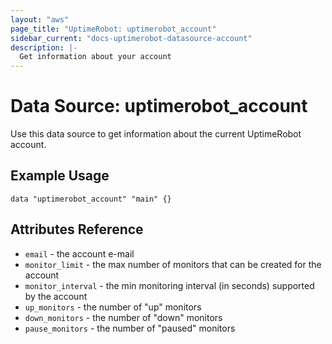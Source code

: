 ```yaml
---
layout: "aws"
page_title: "UptimeRobot: uptimerobot_account"
sidebar_current: "docs-uptimerobot-datasource-account"
description: |-
  Get information about your account
---
```


# Data Source: uptimerobot_account

Use this data source to get information about the current UptimeRobot account.

## Example Usage

```hcl
data "uptimerobot_account" "main" {}
```

## Attributes Reference

 * `email` - the account e-mail
 * `monitor_limit` - the max number of monitors that can be created for the account
 * `monitor_interval` - the min monitoring interval (in seconds) supported by the account
 * `up_monitors` - the number of "up" monitors
 * `down_monitors` - the number of "down" monitors
 * `pause_monitors` - the number of "paused" monitors
